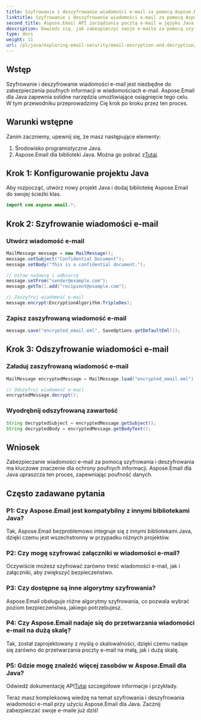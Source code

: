 ```yaml
---
title: Szyfrowanie i deszyfrowanie wiadomości e-mail za pomocą Aspose.Email
linktitle: Szyfrowanie i deszyfrowanie wiadomości e-mail za pomocą Aspose.Email
second_title: Aspose.Email API zarządzania pocztą e-mail w języku Java
description: Dowiedz się, jak zabezpieczyć swoje e-maile za pomocą szyfrowania i deszyfrowania wiadomości e-mail przy użyciu Aspose.Email dla Java. Zawiera przewodnik krok po kroku, kod źródłowy i często zadawane pytania.
type: docs
weight: 11
url: /pl/java/exploring-email-security/email-encryption-and-decryption/
---
```


## Wstęp

Szyfrowanie i deszyfrowanie wiadomości e-mail jest niezbędne do zabezpieczenia poufnych informacji w wiadomościach e-mail. Aspose.Email dla Java zapewnia solidne narzędzia umożliwiające osiągnięcie tego celu. W tym przewodniku przeprowadzimy Cię krok po kroku przez ten proces.

## Warunki wstępne

Zanim zaczniemy, upewnij się, że masz następujące elementy:

1. Środowisko programistyczne Java.
2.  Aspose.Email dla biblioteki Java. Można go pobrać z[Tutaj](https://releases.aspose.com/email/java/).

## Krok 1: Konfigurowanie projektu Java

Aby rozpocząć, utwórz nowy projekt Java i dodaj bibliotekę Aspose.Email do swojej ścieżki klas.

```java
import com.aspose.email.*;
```

## Krok 2: Szyfrowanie wiadomości e-mail

### Utwórz wiadomość e-mail

```java
MailMessage message = new MailMessage();
message.setSubject("Confidential Document");
message.setBody("This is a confidential document.");

// Ustaw nadawcę i odbiorcę
message.setFrom("sender@example.com");
message.getTo().add("recipient@example.com");

// Zaszyfruj wiadomość e-mail
message.encrypt(EncryptionAlgorithm.TripleDes);
```

### Zapisz zaszyfrowaną wiadomość e-mail

```java
message.save("encrypted_email.eml", SaveOptions.getDefaultEml());
```

## Krok 3: Odszyfrowanie wiadomości e-mail

### Załaduj zaszyfrowaną wiadomość e-mail

```java
MailMessage encryptedMessage = MailMessage.load("encrypted_email.eml");

// Odszyfruj wiadomość e-mail
encryptedMessage.decrypt();
```

### Wyodrębnij odszyfrowaną zawartość

```java
String decryptedSubject = encryptedMessage.getSubject();
String decryptedBody = encryptedMessage.getBodyText();
```

## Wniosek

Zabezpieczanie wiadomości e-mail za pomocą szyfrowania i deszyfrowania ma kluczowe znaczenie dla ochrony poufnych informacji. Aspose.Email dla Java upraszcza ten proces, zapewniając poufność danych.

## Często zadawane pytania

### P1: Czy Aspose.Email jest kompatybilny z innymi bibliotekami Java?

Tak, Aspose.Email bezproblemowo integruje się z innymi bibliotekami Java, dzięki czemu jest wszechstronny w przypadku różnych projektów.

### P2: Czy mogę szyfrować załączniki w wiadomości e-mail?

Oczywiście możesz szyfrować zarówno treść wiadomości e-mail, jak i załączniki, aby zwiększyć bezpieczeństwo.

### P3: Czy dostępne są inne algorytmy szyfrowania?

Aspose.Email obsługuje różne algorytmy szyfrowania, co pozwala wybrać poziom bezpieczeństwa, jakiego potrzebujesz.

### P4: Czy Aspose.Email nadaje się do przetwarzania wiadomości e-mail na dużą skalę?

Tak, został zaprojektowany z myślą o skalowalności, dzięki czemu nadaje się zarówno do przetwarzania poczty e-mail na małą, jak i dużą skalę.

### P5: Gdzie mogę znaleźć więcej zasobów w Aspose.Email dla Java?

 Odwiedź dokumentację API[Tutaj](https://reference.aspose.com/email/java/) szczegółowe informacje i przykłady.

Teraz masz kompleksową wiedzę na temat szyfrowania i deszyfrowania wiadomości e-mail przy użyciu Aspose.Email dla Java. Zacznij zabezpieczać swoje e-maile już dziś!